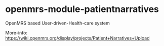 openmrs-module-patientnarratives
================================

OpenMRS based User-driven-Health-care system

More-info: https://wiki.openmrs.org/display/projects/Patient+Narratives+Upload
